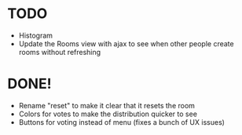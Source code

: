 TODO
====

* Histogram
* Update the Rooms view with ajax to see when other people create rooms without refreshing

DONE!
=====
* Rename "reset" to make it clear that it resets the room
* Colors for votes to make the distribution quicker to see
* Buttons for voting instead of menu (fixes a bunch of UX issues)
